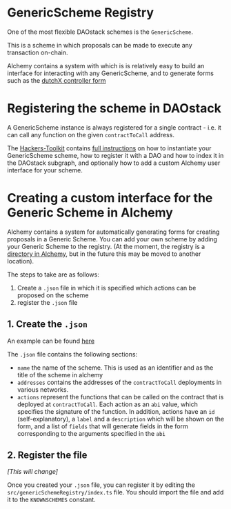 # GenericScheme Registry


One of the most flexible DAOstack schemes is the `GenericScheme`.

This is a scheme in which proposals can be made to execute any transaction on-chain.

Alchemy contains a system with which is is relatively easy to build an interface for interacting with any GenericScheme, and to generate forms such as the [dutchX controller form](https://alchemy.daostack.io/dao/0x519b70055af55a007110b4ff99b0ea33071c720a/scheme/0xeca5415360191a29f12e1da442b9b050adf22c81b08230f1dafba908767e604f/proposals/create/)


# Registering the scheme in DAOstack

A GenericScheme instance is always registered for a single contract - i.e. it can call any function on the given `contractToCall` address.

The [Hackers-Toolkit](https://github.com/daostack/DAOstack-Hackers-Kit) contains [full instructions](https://github.com/daostack/DAOstack-Hackers-Kit/blob/master/docs/gettingStarted/setupGenericScheme.md) on how to instantiate your GenericScheme scheme, how to register it with a DAO and how to index it in the DAOstack subgraph, and optionally how to add a custom Alchemy user interface for your scheme.

# Creating a custom interface for the Generic Scheme in Alchemy

Alchemy contains a system for automatically generating forms for creating proposals in a Generic Scheme.
You can add your own scheme by adding your Generic Scheme to the registry.
(At the moment, the registry is a [directory in Alchemy](https://github.com/daostack/alchemy/tree/dev/src/genericSchemeRegistry/schemes), but in the future this may be moved to another location).

The steps to take are as follows:

1. Create a `.json` file in which it is specified which actions can be proposed on the scheme
2. register the `.json` file

## 1. Create the `.json`

An example can be found [here](https://github.com/daostack/alchemy/blob/dev/src/genericSchemeRegistry/schemes/DutchX.json)

The `.json` file contains the following sections:

- `name` the name of the scheme. This is used as an identifier and as the title of the scheme in alchemy
- `addresses` contains the addresses of the `contractToCall` deployments in various networks.
- `actions` represent the functions that can be called on the contract that is deployed at `contractToCall`. Each action as an `abi` value, which specifies the signature of the function. In addition, actions have an `id` (self-explanatory), a `label` and a `description` which will be shown on the form, and a list of `fields` that will generate fields in the form corresponding to the arguments specified in the `abi`

## 2. Register the file

*[This will change]*

Once you created your `.json` file, you can register it by editing the `src/genericSchemeRegistry/index.ts` file. You should import the file and add it to the `KNOWNSCHEMES` constant.

